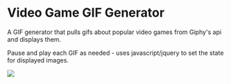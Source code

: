 # Video Game GIF Generator

A GIF generator that pulls gifs about popular video games from Giphy's api and displays them. 

Pause and play each GIF as needed - uses javascript/jquery to set the state for displayed images.  

![](https://media.giphy.com/media/5676I3CH3sGe4/giphy.gif)
